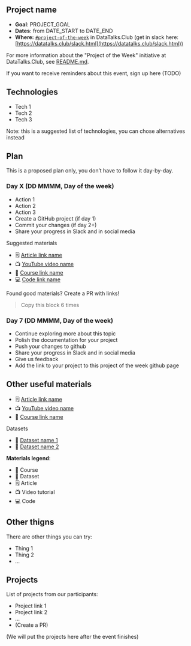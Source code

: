 ## Project name

* **Goal**: PROJECT_GOAL
* **Dates**: from DATE_START to DATE_END
* **Where:** [`#project-of-the-week`](https://app.slack.com/client/T01ATQK62F8/C02BP4FQH36) in DataTalks.Club (get in slack here: [https://datatalks.club/slack.html](https://datatalks.club/slack.html))

For more information about the "Project of the Week" initiative
at DataTalks.Club, see [README.md](README.md).

If you want to receive reminders about this event, sign up here (TODO)


## Technologies 

* Tech 1
* Tech 2
* Tech 3

Note: this is a suggested list of technologies, you can chose
alternatives instead

## Plan

This is a proposed plan only, you don’t have to follow it day-by-day.


### Day X (DD MMMM, Day of the week)

* Action 1 
* Action 2
* Action 3
* Create a GitHub project (if day 1)
* Commit your changes (if day 2+)
* Share your progress in Slack and in social media

Suggested materials

* 🗒️ [Article link name](https://example.com)
* 📺 [YouTube video name](https://youtube.com)
* 🏫 [Course link name](https://coursera.com)
* 💻 [Code link name](https://github.com)

Found good materials? Create a PR with links!

> Copy this block 6 times


### Day 7 (DD MMMM, Day of the week)

- Continue exploring more about this topic
- Polish the documentation for your project
- Push your changes to github
- Share your progress in Slack and in social media
- Give us feedback
- Add the link to your project to this project of the week github page

## Other useful materials 

* 🗒️ [Article link name](https://example.com)
* 📺 [YouTube video name](https://youtube.com)
* 🏫 [Course link name](https://coursera.com)

Datasets

* 💾 [Dataset name 1](https://dataset.com)
* 💾 [Dataset name 2](https://dataset.com)


**Materials legend**:

* 🏫 Course
* 💾 Dataset
* 🗒️ Article
* 📺 Video tutorial
* 💻 Code

## Other thigns

There are other things you can try:

* Thing 1
* Thing 2
* ...



## Projects

List of projects from our participants:

* Project link 1
* Project link 2
* ...
* (Create a PR)

(We will put the projects here after the event finishes)
